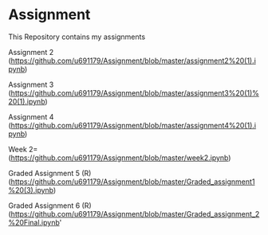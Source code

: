# Assignment
This Repository contains my assignments


Assignment 2 (https://github.com/u691179/Assignment/blob/master/assignment2%20(1).ipynb) 

Assignment 3 (https://github.com/u691179/Assignment/blob/master/assignment3%20(1)%20(1).ipynb)

Assignment 4 (https://github.com/u691179/Assignment/blob/master/assignment4%20(1).ipynb)

Week 2=(https://github.com/u691179/Assignment/blob/master/week2.ipynb)

Graded Assignment 5 (R) (https://github.com/u691179/Assignment/blob/master/Graded_assignment1%20(3).ipynb)

Graded Assignment 6 (R) (https://github.com/u691179/Assignment/blob/master/Graded_assignment_2%20Final.ipynb'
